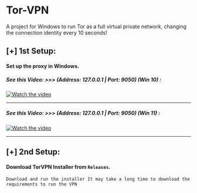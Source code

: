 # Tor-VPN
A project for Windows to run Tor as a full virtual private network, changing the connection identity every 10 seconds!

## [+] 1st Setup:
#### Set up the proxy in Windows.

##### See this Video: >>> (Address: 127.0.0.1 | Port: 9050) (Win 10) :

[![Watch the video](https://img.youtube.com/vi/eOb0_AY45vE/0.jpg)](https://www.youtube.com/watch?v=eOb0_AY45vE)

---

##### See this Video: >>> (Address: 127.0.0.1 | Port: 9050) (Win 11) :

[![Watch the video](https://img.youtube.com/vi/ZhvvrHs7rZg/0.jpg)](https://www.youtube.com/watch?v=ZhvvrHs7rZg)


_______________________________________________________________
## [+] 2nd Setup: 
#### Download TorVPN Installer from ```Releases```.

```Download and run the installer It may take a long time to download the requirements to run the VPN```
